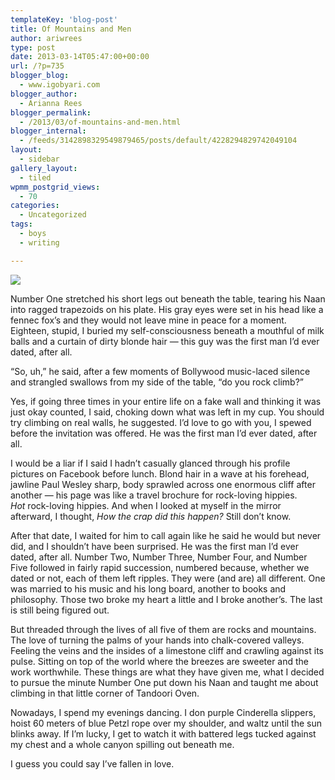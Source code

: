 ```yaml
---
templateKey: 'blog-post'
title: Of Mountains and Men
author: ariwrees
type: post
date: 2013-03-14T05:47:00+00:00
url: /?p=735
blogger_blog:
  - www.igobyari.com
blogger_author:
  - Arianna Rees
blogger_permalink:
  - /2013/03/of-mountains-and-men.html
blogger_internal:
  - /feeds/3142898329549879465/posts/default/4228294829742049104
layout:
  - sidebar
gallery_layout:
  - tiled
wpmm_postgrid_views:
  - 70
categories:
  - Uncategorized
tags:
  - boys
  - writing

---
```

[![](http://www.igobyari.com/wp-content/uploads/2013/03/yosemitewall.jpg)](http://www.igobyari.com/wp-content/uploads/2013/03/yosemitewall-1.jpg)

Number One stretched his short legs out beneath the table, tearing his Naan into ragged trapezoids on his plate. His gray eyes were set in his head like a fennec fox’s and they would not leave mine in peace for a moment. Eighteen, stupid, I buried my self-consciousness beneath a mouthful of milk balls and a curtain of dirty blonde hair — this guy was the first man I’d ever dated, after all.

“So, uh,” he said, after a few moments of Bollywood music-laced silence and strangled swallows from my side of the table, “do you rock climb?”

Yes, if going three times in your entire life on a fake wall and thinking it was just okay counted, I said, choking down what was left in my cup. You should try climbing on real walls, he suggested. I’d love to go with you, I spewed before the invitation was offered. He was the first man I’d ever dated, after all.

I would be a liar if I said I hadn’t casually glanced through his profile pictures on Facebook before lunch. Blond hair in a wave at his forehead, jawline Paul Wesley sharp, body sprawled across one enormous cliff after another — his page was like a travel brochure for rock-loving hippies. _Hot_ rock-loving hippies. And when I looked at myself in the mirror afterward, I thought, _How the crap did this happen?_ Still don’t know.

After that date, I waited for him to call again like he said he would but never did, and I shouldn’t have been surprised. He was the first man I’d ever dated, after all. Number Two, Number Three, Number Four, and Number Five followed in fairly rapid succession, numbered because, whether we dated or not, each of them left ripples. They were (and are) all different. One was married to his music and his long board, another to books and philosophy. Those two broke my heart a little and I broke another’s. The last is still being figured out.

But threaded through the lives of all five of them are rocks and mountains. The love of turning the palms of your hands into chalk-covered valleys. Feeling the veins and the insides of a limestone cliff and crawling against its pulse. Sitting on top of the world where the breezes are sweeter and the work worthwhile. These things are what they have given me, what I decided to pursue the minute Number One put down his Naan and taught me about climbing in that little corner of Tandoori Oven.

Nowadays, I spend my evenings dancing. I don purple Cinderella slippers, hoist 60 meters of blue Petzl rope over my shoulder, and waltz until the sun blinks away. If I’m lucky, I get to watch it with battered legs tucked against my chest and a whole canyon spilling out beneath me.

I guess you could say I’ve fallen in love.